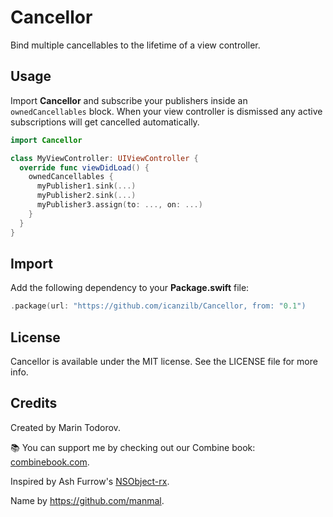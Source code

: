 # Cancellor

Bind multiple cancellables to the lifetime of a view controller.

## Usage

Import **Cancellor** and subscribe your publishers inside an `ownedCancellables` block. When your view controller is dismissed any active subscriptions will get cancelled automatically. 

```swift
import Cancellor

class MyViewController: UIViewController {
  override func viewDidLoad() {
    ownedCancellables {
      myPublisher1.sink(...)
      myPublisher2.sink(...)
      myPublisher3.assign(to: ..., on: ...)
    }
  }
}
```

## Import

Add the following dependency to your **Package.swift** file:

```swift
.package(url: "https://github.com/icanzilb/Cancellor, from: "0.1")
```

## License

Cancellor is available under the MIT license. See the LICENSE file for more info.

## Credits

Created by Marin Todorov. 

📚 You can support me by checking out our Combine book: [combinebook.com](http://combinebook.com).

Inspired by Ash Furrow's [NSObject-rx](https://github.com/RxSwiftCommunity/NSObject-Rx).

Name by https://github.com/manmal.
